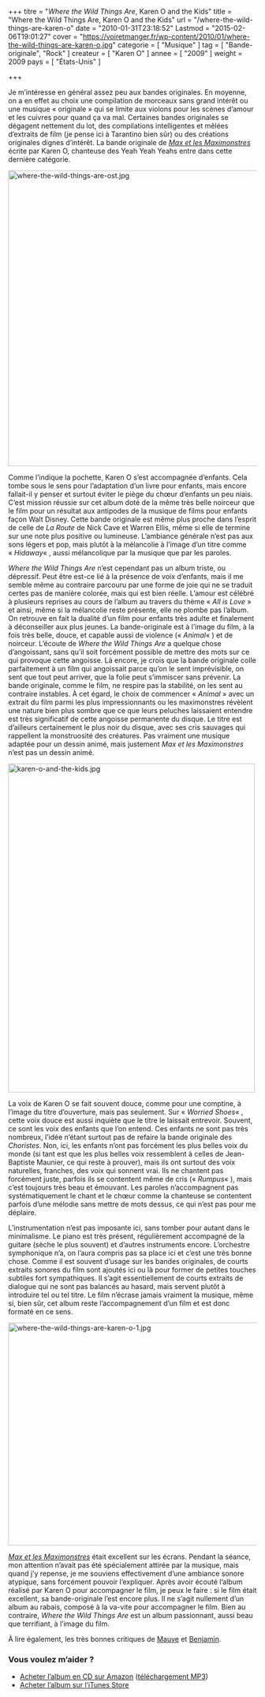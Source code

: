 +++
titre = "<em>Where the Wild Things Are</em>, Karen O and the Kids"
title = "Where the Wild Things Are, Karen O and the Kids"
url = "/where-the-wild-things-are-karen-o"
date = "2010-01-31T23:18:52"
Lastmod = "2015-02-06T19:01:27"
cover = "https://voiretmanger.fr/wp-content/2010/01/where-the-wild-things-are-karen-o.jpg"
categorie = [ "Musique" ]
tag = [ "Bande-originale", "Rock" ]
createur = [ "Karen O" ]
annee = [ "2009" ]
weight = 2009
pays = [ "États-Unis" ]

+++

<p>Je m&rsquo;intéresse en général assez peu aux bandes originales. En moyenne, on a en effet au choix une compilation de morceaux sans grand intérêt ou une musique &laquo;&nbsp;originale&nbsp;&raquo; qui se limite aux violons pour les scènes d&rsquo;amour et les cuivres pour quand ça va mal. Certaines bandes originales se dégagent nettement du lot, des compilations intelligentes et mêlées d&rsquo;extraits de film (je pense ici à Tarantino bien sûr) ou des créations originales dignes d&rsquo;intérêt. La bande originale de <em><a href="https://voiretmanger.fr/2009/12/18/max-maximonstres-jonze/">Max et les Maximonstres</a></em> écrite par Karen O, chanteuse des Yeah Yeah Yeahs entre dans cette dernière catégorie.</p>
<img class="aligncenter" src="https://voiretmanger.fr/wp-content/2010/01/where-the-wild-things-are-ost.jpg" border="0" alt="where-the-wild-things-are-ost.jpg" width="600" height="600" />
<p>Comme l&rsquo;indique la pochette, Karen O s&rsquo;est accompagnée d&rsquo;enfants. Cela tombe sous le sens pour l&rsquo;adaptation d&rsquo;un livre pour enfants, mais encore fallait-il y penser et surtout éviter le piège du chœur d&rsquo;enfants un peu niais. C&rsquo;est mission réussie sur cet album doté de la même très belle noirceur que le film pour un résultat aux antipodes de la musique de films pour enfants façon Walt Disney. Cette bande originale est même plus proche dans l&rsquo;esprit de celle de <em>La Route</em> de Nick Cave et Warren Ellis, même si elle de termine sur une note plus positive ou lumineuse. L&rsquo;ambiance générale n&rsquo;est pas aux sons légers et pop, mais plutôt à la mélancolie à l&rsquo;image d&rsquo;un titre comme &laquo;&nbsp;<em>Hidaway</em>&laquo;&nbsp;, aussi mélancolique par la musique que par les paroles.</p>
<p><em>Where the Wild Things Are</em> n&rsquo;est cependant pas un album triste, ou dépressif. Peut être est-ce lié à la présence de voix d&rsquo;enfants, mais il me semble même au contraire parcouru par une forme de joie qui ne se traduit certes pas de manière colorée, mais qui est bien réelle. L&rsquo;amour est célébré à plusieurs reprises au cours de l&rsquo;album au travers du thème &laquo;&nbsp;<em>All is Love</em>&nbsp;&raquo; et ainsi, même si la mélancolie reste présente, elle ne plombe pas l&rsquo;album. On retrouve en fait la dualité d&rsquo;un film pour enfants très adulte et finalement à déconseiller aux plus jeunes. La bande-originale est à l&rsquo;image du film, à la fois très belle, douce, et capable aussi de violence (&laquo;&nbsp;<em>Animal</em>&laquo;&nbsp;) et de noirceur. L&rsquo;écoute de <em>Where the Wild Things Are</em> a quelque chose d&rsquo;angoissant, sans qu&rsquo;il soit forcément possible de mettre des mots sur ce qui provoque cette angoisse. Là encore, je crois que la bande originale colle parfaitement à un film qui angoissait parce qu&rsquo;on le sent imprévisible, on sent que tout peut arriver, que la folie peut s&rsquo;immiscer sans prévenir. La bande originale, comme le film, ne respire pas la stabilité, on les sent au contraire instables. À cet égard, le choix de commencer &laquo;&nbsp;<em>Animal</em>&nbsp;&raquo; avec un extrait du film parmi les plus impressionnants ou les maximonstres révèlent une nature bien plus sombre que ce que leurs peluches laissaient entendre est très significatif de cette angoisse permanente du disque. Le titre est d&rsquo;ailleurs certainement le plus noir du disque, avec ses cris sauvages qui rappellent la monstruosité des créatures. Pas vraiment une musique adaptée pour un dessin animé, mais justement <em>Max et les Maximonstres</em> n&rsquo;est pas un dessin animé.</p>
<img class="aligncenter" src="https://voiretmanger.fr/wp-content/2010/01/karen-o-and-the-kids.jpg" border="0" alt="karen-o-and-the-kids.jpg" width="500" height="667" />
<p>La voix de Karen O se fait souvent douce, comme pour une comptine, à l&rsquo;image du titre d&rsquo;ouverture, mais pas seulement. Sur &laquo;&nbsp;<em>Worried Shoes</em>&laquo;&nbsp;, cette voix douce est aussi inquiète que le titre le laissait entrevoir. Souvent, ce sont les voix des enfants que l&rsquo;on entend. Ces enfants ne sont pas très nombreux, l&rsquo;idée n&rsquo;étant surtout pas de refaire la bande originale des <em>Choristes</em>. Non, ici, les enfants n&rsquo;ont pas forcément les plus belles voix du monde (si tant est que les plus belles voix ressemblent à celles de Jean-Baptiste Maunier, ce qui reste à prouver), mais ils ont surtout des voix naturelles, franches, des voix qui sonnent vrai. Ils ne chantent pas forcément juste, parfois ils se contentent même de cris (&laquo;&nbsp;<em>Rumpus</em>&laquo;&nbsp;), mais c&rsquo;est toujours très beau et émouvant. Les paroles n&rsquo;accompagnent pas systématiquement le chant et le chœur comme la chanteuse se contentent parfois d&rsquo;une mélodie sans mettre de mots dessus, ce qui n&rsquo;est pas pour me déplaire.</p>
<p>L&rsquo;instrumentation n&rsquo;est pas imposante ici, sans tomber pour autant dans le minimalisme. Le piano est très présent, régulièrement accompagné de la guitare (sèche le plus souvent) et d&rsquo;autres instruments encore. L&rsquo;orchestre symphonique n&rsquo;a, on l&rsquo;aura compris pas sa place ici et c&rsquo;est une très bonne chose. Comme il est souvent d&rsquo;usage sur les bandes originales, de courts extraits sonores du film sont ajoutés ici ou là pour former de petites touches subtiles fort sympathiques. Il s&rsquo;agit essentiellement de courts extraits de dialogue qui ne sont pas balancés au hasard, mais servent plutôt à introduire tel ou tel titre. Le film n&rsquo;écrase jamais vraiment la musique, même si, bien sûr, cet album reste l&rsquo;accompagnement d&rsquo;un film et est donc formaté en ce sens.</p>
<img class="aligncenter" src="https://voiretmanger.fr/wp-content/2010/01/where-the-wild-things-are-karen-o-1.jpg" border="0" alt="where-the-wild-things-are-karen-o-1.jpg" width="600" height="452" />
<p><em><a href="https://voiretmanger.fr/2009/12/18/max-maximonstres-jonze/">Max et les Maximonstres</a></em> était excellent sur les écrans. Pendant la séance, mon attention n&rsquo;avait pas été spécialement attirée par la musique, mais quand j&rsquo;y repense, je me souviens effectivement d&rsquo;une ambiance sonore atypique, sans forcément pouvoir l&rsquo;expliquer. Après avoir écouté l&rsquo;album réalisé par Karen O pour accompagner le film, je peux le faire : si le film était excellent, sa bande-originale l&rsquo;est encore plus. Il ne s&rsquo;agit nullement d&rsquo;un album au rabais, composé à la va-vite pour accompagner le film. Bien au contraire, <em>Where the Wild Things Are</em> est un album passionnant, aussi beau que terrifiant, à l&rsquo;image du film.</p>
<p>À lire également, les très bonnes critiques de <a href="http://thevioletteroll.wordpress.com/2010/01/11/karen-o-and-the-kids-where-the-wild-things-are/">Mauve</a> et <a href="http://www.playlistsociety.fr/2010/01/karen-o-and-kids-where-wild-things-are.html">Benjamin</a>.</p>
<div class="amazon">
<h3>Vous voulez m&rsquo;aider ?</h3>
<ul>
<li><a href="http://www.amazon.fr/gp/product/B002M2N9MA/ref=as_li_ss_tl?ie=UTF8&#038;tag=leblogdenic07-21&#038;linkCode=as2&#038;camp=1642&#038;creative=19458&#038;creativeASIN=B002M2N9MA">Acheter l&rsquo;album en CD sur Amazon</a> (<a href="http://www.amazon.fr/gp/product/B002Q3OEP6/ref=as_li_ss_tl?ie=UTF8&#038;tag=leblogdenic07-21&#038;linkCode=as2&#038;camp=1642&#038;creative=19458&#038;creativeASIN=B002Q3OEP6" target="_blank">téléchargement MP3</a>)</li>
<li><a href="http://itunes.apple.com/fr/album/where-wild-things-are-motion/id332268908">Acheter l&rsquo;album sur l&rsquo;iTunes Store</a></li>
</ul>
</div>

